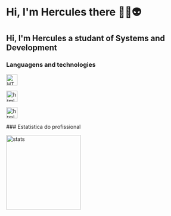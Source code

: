 # Hi, I'm Hercules there 👾🤖👽
## Hi, I'm Hercules a studant of Systems and Development
### Languagens and technologies

<p>

<img 
        aling="left" 
        alt="HTML"
        title="html" 
        width="30px" 
        style="padding-right: 10px"
        src="https://cdn.jsdelivr.net/gh/devicons/devicon@latest/icons/threedsmax/threedsmax-original.svg" />
          

<img 
    aling="left" 
    title="html" 
    width="30px" 
    style="padding-right: 10px"
    src="https://cdn.jsdelivr.net/gh/devicons/devicon@latest/icons/threedsmax/threedsmax-original.svg" />        

<img 
    aling="left" 
    title="html" 
    width="30px" 
    style="padding-right: 10px"
    src="https://cdn.jsdelivr.net/gh/devicons/devicon@latest/icons/threedsmax/threedsmax-original.svg" />
</p>
### Estatistica do profissional
<p>
<img 
        aling="left" 
        alt="stats"
        height="200px"
        src="https://github-readme-stats.vercel.app/api?username=herculescarneiro1313&show=reviews&theme=dark&locale=pt-br" 
        />
</p>





            



